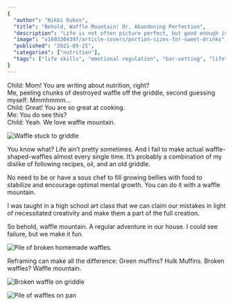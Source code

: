 ```yaml
---
{
  "author": "Nikki Dukes",
  "title": "Behold, Waffle Mountain! Or, Abandoning Perfection",
  "description": "Life is not often picture perfect, but good enough is good enough. How we embrace broken waffles and reframe our mistakes.",
  "image": "v1603304397/article-covers/portion-sizes-for-sweet-drinks",
  "published": "2021-09-25",
  "categories": ["nutrition"],
  "tags": ["life skills", "emotional regulation", "bar-setting", "life", "other"]
}
---
```



Child: Mom! You are writing about nutrition, right?  
Me, peeling chunks of destroyed waffle off the griddle, second guessing myself: Mmmhmmm…  
Child: Great! You are so great at cooking.  
Me: You do see this?  
Child: Yeah. We love waffle mountain.  
  
![Waffle stuck to griddle](/images/articles/behold-waffle-mountain-or-abandoning-perfection/IMG_20210603_165849223_HDR.jpg)
  
You know what? Life ain’t pretty sometimes. And I fail to make actual waffle-shaped-waffles almost every single time. It’s probably a combination of my dislike of following recipes, oil, and an old griddle.  

No need to be or have a sous chef to fill growing bellies with food to stabilize and encourage optimal mental growth. You can do it with a waffle mountain.  

I was taught in a high school art class that we can claim our mistakes in light of necessitated creativity and make them a part of the full creation.  

So behold, waffle mountain. A regular adventure in our house. I could see failure, but we make it fun.  
  
![Pile of broken homemade waffles.](/images/articles/behold-waffle-mountain-or-abandoning-perfection/IMG_20210603_170320140_HDR.jpg)
  
Reframing can make all the difference: Green muffins? Hulk Muffins. Broken waffles? Waffle mountain. 
  
![Broken waffle on griddle](/images/articles/behold-waffle-mountain-or-abandoning-perfection/IMG_20210603_165852884_HDR.jpg)
  
![Pile of waffles on pan](/images/articles/behold-waffle-mountain-or-abandoning-perfection/IMG_20210603_170334918_HDR.jpg)  